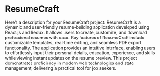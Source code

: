 # ResumeCraft
  Here’s a description for your ResumeCraft project:  ResumeCraft is a dynamic and user-friendly resume-building application developed using React.js and Redux. It allows users to create, customize, and download professional resumes with ease. Key features of ResumeCraft include customizable templates, real-time editing, and seamless PDF export functionality. The application provides an intuitive interface, enabling users to effortlessly input their personal details, education, experience, and skills while viewing instant updates on the resume preview. This project demonstrates proficiency in modern web technologies and state management, delivering a practical tool for job seekers.
